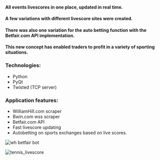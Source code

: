 #### All events livescores in one place, updated in real time.
#### A few variations with different livescore sites were created.
#### There was also one variation for the auto betting function with the Betfair.com API implementation.
#### This new concept has enabled traders to profit in a variety of sporting situations.

### Technologies:
 * Python
 * PyQt
 * Twisted (TCP server)
 
### Application features:
 * WilliamHill.com scraper
 * Bwin.com wss scraper
 * Betfair.com API
 * Fast livescore updating
 * Autobetting on sports exchanges based on live scores.
 
 
 ![wh betfair bot](https://user-images.githubusercontent.com/8201223/200847067-90d93d96-a93a-41d9-ba50-da80035d76f9.jpg)


![tennis_livescore](https://user-images.githubusercontent.com/8201223/200836997-ea53db51-70ca-402f-9f12-07f8643ed24e.png)
